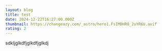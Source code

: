 ```yaml
---
layout: blog
title: test
date: 2024-12-22T16:27:00.000Z
thumbnail: https://changeazy.com/_astro/hero1.FsIMDHR8_2uYR6U.avif
rating: 2
---
```

sdkljglkdfjglkdfjglkdj
